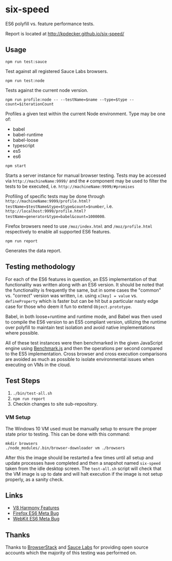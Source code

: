 # six-speed

ES6 polyfill vs. feature performance tests.

Report is located at http://kpdecker.github.io/six-speed/

## Usage

```
npm run test:sauce
```

Test against all registered Sauce Labs browsers.

```
npm run test:node
```

Tests against the current node version.

```
npm run profile:node -- --testName=$name --type=$type --count=$iterationCount
```

Profiles a given test within the current Node environment. Type may be one of:
- babel
- babel-runtime
- babel-loose
- typescript
- es5
- es6

```
npm start
```

Starts a server instance for manual browser testing. Tests may be accessed via `http://machineName:9999/` and the `#` component may be used to filter the tests to be executed, i.e. `http://machineName:9999/#promises`

Profiling of specific tests may be done through `http://machineName:9999/profile.html?testName=$testName&type=$type&count=$number`, i.e. `http://localhost:9999/profile.html?testName=generator&type=babel&count=1000000`.

Firefox browsers need to use `/moz/index.html` and `/moz/profile.html` respectively to enable all supported ES6 features.

```
npm run report
```

Generates the data report.


## Testing methodology

For each of the ES6 features in question, an ES5 implementation of that functionality was written along with an ES6 version. It should be noted that the functionality is frequently the same, but in some cases the "common" vs. "correct" version was written, i.e. using `x[key] = value` vs. `defineProperty` which is faster but can be hit but a particular nasty edge case for those who deem it fun to extend `Object.prototype`.

Babel, in both loose+runtime and runtime mode, and Babel was then used to compile the ES6 version to an ES5 compliant version, utilizing the runtime over polyfill to maintain test isolation and avoid native implementations where possible.

All of these test instances were then benchmarked in the given JavaScript engine using [Benchmark.js](http://benchmarkjs.com/) and then the operations per second compared to the ES5 implementation. Cross browser and cross execution comparisons are avoided as much as possible to isolate environmental issues when executing on VMs in the cloud.

## Test Steps

1. `./bin/test-all.sh`
2. `npm run report`
3. Checkin changes to site sub-repository.

### VM Setup

The Windows 10 VM used must be manually setup to ensure the proper state prior to testing. This can be done with this command:

```
mkdir browsers
./node_modules/.bin/browser-downloader vm ./browsers
```

After this the image should be restarted a few times until all setup and update processes have completed and then a snapshot named `six-speed` taken from the idle desktop screen. The `test-all.sh` script will check that the VM image is up to date and will halt execution if the image is not setup properly, as a sanity check.

## Links

- [V8 Harmony Features](https://code.google.com/p/v8/issues/list?q=label:Harmony)
- [Firefox ES6 Meta Bug](https://bugzilla.mozilla.org/show_bug.cgi?id=694100)
- [WebKit ES6 Meta Bug](https://bugs.webkit.org/show_bug.cgi?id=80559)


## Thanks

Thanks to [BrowserStack](browserstack.com) and [Sauce Labs](https://saucelabs.com/) for providing open source accounts which the majority of this testing was performed on.
